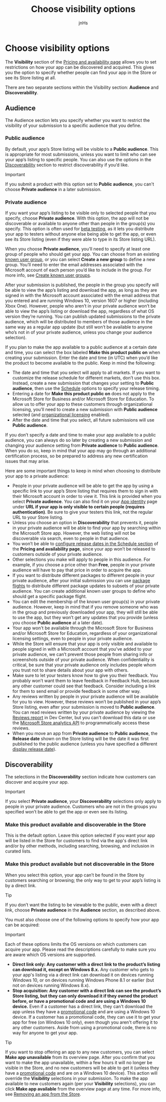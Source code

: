 ﻿---
author: jnHs
Description: Set restrictions on how your app can be discovered and acquired, including whether people can find your app in the Store or see its Store listing at all.
title: Choose visibility options
ms.author: wdg-dev-content
ms.date: 04/16/2018
ms.topic: article
ms.prod: windows
ms.technology: uwp
keywords: windows 10, uwp, visibility, private audience, available, discoverable
ms.localizationpriority: high
---

# Choose visibility options


The **Visibility** section of the [Pricing and availability page](set-app-pricing-and-availability.md) allows you to set restrictions on how your app can be discovered and acquired. This gives you the option to specify whether people can find your app in the Store or see its Store listing at all.

There are two separate sections within the Visibility section: **Audience** and **Discoverability**. 

## Audience

The Audience section lets you specify whether you want to restrict the visibility of your submission to a specific audience that you define.


### Public audience

By default, your app’s Store listing will be visible to a **Public audience**. This is appropriate for most submissions, unless you want to limit who can see your app’s listing to specific people. You can also use the options in the [Discoverability](#discoverability) section to restrict discoverability if you’d like.

> [!IMPORTANT]
> If you submit a product with this option set to **Public audience**, you can't choose **Private audience** in a later submission.


### Private audience

If you want your app’s listing to be visible only to selected people that you specify, choose **Private audience**. With this option, the app will not be discoverable or available to anyone other than people in the group(s) you specify. This option is often used for [beta testing](beta-testing-and-targeted-distribution.md), as it lets you distribute your app to testers without anyone else being able to get the app, or even see its Store listing (even if they were able to type in its Store listing URL).

When you choose **Private audience**, you’ll need to specify at least one group of people who should get your app. You can choose from an existing [known user group](create-known-user-groups.md), or you can select **Create a new group** to define a new group. You’ll need to enter the email addresses associated with the Microsoft account of each person you’d like to include in the group. For more info, see [Create known user groups](create-known-user-groups.md).

After your submission is published, the people in the group you specify will be able to view the app’s listing and download the app, as long as they are signed in with the Microsoft account associated with the email address that you entered and are running Windows 10, version 1607 or higher (including Xbox One). However, people who aren’t in your private audience won’t be able to view the app’s listing or download the app, regardless of what OS version they’re running. You can publish updated submissions to the private audience, which will be distributed to members of those audience in the same way as a regular app update (but still won’t be available to anyone who’s not in of your private audience, unless you change your audience selection). 

If you plan to make the app available to a public audience at a certain date and time, you can select the box labeled **Make this product public on** when creating your submission. Enter the date and time (in UTC) when you’d like the product to become available to the public. Keep in mind the following:

- The date and time that you select will apply to all markets. If you want to customize the release schedule for different markets, don’t use this box. Instead, create a new submission that changes your setting to **Public audience**, then use the [Schedule](configure-precise-release-scheduling.md) options to specify your release timing.
- Entering a date for **Make this product public on** does not apply to the Microsoft Store for Business and/or Microsoft Store for Education. To allow us to offer your app to these customers through organizational licensing, you’ll need to create a new submission with **Public audience** selected (and [organizational licensing](organizational-licensing.md) enabled).
- After the date and time that you select, all future submissions will use **Public audience**.

If you don’t specify a date and time to make your app available to a public audience, you can always do so later by creating a new submission and changing your audience setting from **Private audience** to **Public audience**. When you do so, keep in mind that your app may go through an additional certification process, so be prepared to address any new certification issues that may arise. 

Here are some important things to keep in mind when choosing to distribute your app to a private audience:
- People in your private audience will be able to get the app by using a specific link to your app’s Store listing that requires them to sign in with their Microsoft account in order to view it. This link is provided when you select **Private audience**. You can also find it on your [App identity](view-app-identity-details.md) page under **URL if your app is only visible to certain people (requires authentication)**. Be sure to give your testers this link, not the regular URL to your Store listing.  
- Unless you choose an option in **Discoverability** that prevents it, people in your private audience will be able to find your app by searching within the Microsoft Store app. However, the web listing will not be discoverable via search, even to people in that audience. 
- You won’t be able to [configure release dates in the Schedule section](configure-precise-release-scheduling.md) of the **Pricing and availability page**, since your app won’t be released to customers outside of your private audience.
- Other selections you make will apply to people in this audience. For example, if you choose a price other than **Free**, people in your private audience will have to pay that price in order to acquire the app. 
- If you want to distribute different packages to different people in your private audience, after your initial submission you can use [package flights](package-flights.md) to distribute different package updates to subsets of your private audience. You can create additional known user groups to define who should get a specific package flight.
- You can edit the membership of the known user group(s) in your private audience. However, keep in mind that if you remove someone who was in the group and previously downloaded your app, they will still be able to use the app, but they won’t get any updates that you provide (unless you choose **Public audience** at a later date).
- Your app won't be available through the Microsoft Store for Business and/or Microsoft Store for Education, regardless of your organizational licensing settings, even to people in your private audience.
- While the Store will ensure that your app is only visible and available to people signed in with a Microsoft account that you’ve added to your private audience, we can’t prevent those people from sharing info or screenshots outside of your private audience. When confidentiality is critical, be sure that your private audience only includes people whom you trust not to share details about your app with others.
- Make sure to let your testers know how to give you their feedback. You probably won’t want them to leave feedback in Feedback Hub, because any other customer could see that feedback. Consider including a link for them to send email or provide feedback in some other way.
- Any reviews written by people in your private audience will be available for you to view. However, these reviews won’t be published in your app’s Store listing, even after your submission is moved to **Public audience**. You can read reviews written by your private audience by viewing the [Reviews report](reviews-report.md) in Dev Center, but you can't download this data or use the [Microsoft Store analytics API](../monetize/access-analytics-data-using-windows-store-services.md) to programmatically access these reviews.
- When you move an app from **Private audience** to **Public audience**, the **Release date** shown on the Store listing will be the date it was first published to the public audience (unless you have specified a different [display release date](set-app-pricing-and-availability.md#display-release-date)).

## Discoverability

The selections in the **Discoverability** section indicate how customers can discover and acquire your app. 

> [!IMPORTANT]
> If you select **Private audience**, your **Discoverability** selections only apply to people in your private audience. Customers who are not in the groups you specified won’t be able to get the app or even see its listing. 


### Make this product available and discoverable in the Store

This is the default option. Leave this option selected if you want your app will be listed in the Store for customers to find via the app's direct link and/or by other methods, including searching, browsing, and inclusion in curated lists. 

### Make this product available but not discoverable in the Store

When you select this option, your app can’t be found in the Store by customers searching or browsing; the only way to get to your app’s listing is by a direct link. 

> [!TIP]
> If you don’t want the listing to be viewable to the public, even with a direct link, choose **Private audience** in the **Audience** section, as described above.

You must also choose one of the following options to specify how your app can be acquired:


>[!IMPORTANT]
> Each of these options limits the OS versions on which customers can acquire your app. Please read the descriptions carefully to make sure you are aware which OS versions are supported. 

- **Direct link only: Any customer with a direct link to the product’s listing can download it, except on Windows 8.x.** Any customer who gets to your app's listing via a direct link can download it on devices running Windows 10, or on devices running Windows Phone 8.1 or earlier (but not on devices running Windows 8.x).
- **Stop acquisition: Any customer with a direct link can see the product’s Store listing, but they can only download it if they owned the product before, or have a promotional code and are using a Windows 10 device.** Even if a customer has a direct link, they can't download the app unless they have a [promotional code](generate-promotional-codes.md) and are using a Windows 10 device. If a customer has a promotional code, they can use it to get your app for free (on Windows 10 only), even though you aren't offering it to any other customers. Aside from using a promotional code, there is no way for anyone to get your app.

> [!TIP]
> If you want to stop offering an app to any new customers, you can select **Make app unavailable** from its overview page. After you confirm that you want to make the app unavailable, within a few hours it will no longer be visible in the Store, and no new customers will be able to get it (unless they have a [promotional code](generate-promotional-codes.md) and are on a Windows 10 device). This action will override the **Visibility** selections in your submission. To make the app available to new customers again (per your **Visibility** selections), you can click **Make app available** from the overview page at any time. For more info, see [Removing an app from the Store](guidance-for-app-package-management.md#removing-an-app-from-the-store).




